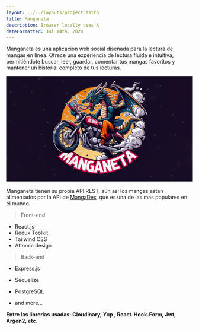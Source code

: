 ```yaml
---
layout: ../../layouts/project.astro
title: Manganeta
description: Browser locally uses A
dateFormatted: Jul 14th, 2024
---
```


Manganeta es una aplicación web social diseñada para la lectura de mangas en línea. Ofrece una experiencia de lectura fluida e intuitiva, permitiéndote buscar, leer, guardar, comentar tus mangas favoritos y mantener un historial completo de tus lecturas.

<a href="https://tiendanewsan.com.ar/" target="_blank" rel="noopener noreferrer">
  <img src="/public/assets/images/projects/manganeta.png" alt="Manganeta page" />
</a>

Manganeta tienen su propia API REST, aún así los mangas estan alimentados por la API de <a href="https://mangadex.org" target="_blank" rel="noopener noreferrer">
MangaDex</a>, que es una de las mas populares en el mundo.

> Front-end

- React.js
- Redux Toolkit
- Tailwind CSS
- Attomic design

> Back-end

- Express.js
- Sequelize
- PostgreSQL

- and more...

**Entre las librerias usadas: Cloudinary, Yup , React-Hook-Form, Jwt, Argon2, etc.**
